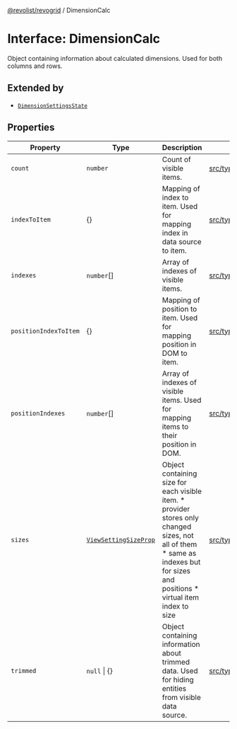 [@revolist/revogrid](README.md) / DimensionCalc

# Interface: DimensionCalc

Object containing information about calculated dimensions.
Used for both columns and rows.

## Extended by

- [`DimensionSettingsState`](Interface.DimensionSettingsState.md)

## Properties

| Property | Type | Description | Defined in |
| ------ | ------ | ------ | ------ |
| `count` | `number` | Count of visible items. | [src/types/interfaces.ts:594](https://github.com/revolist/revogrid/blob/ff1c29109648eb0543e674392be7b9af90d92acc/src/types/interfaces.ts#L594) |
| `indexToItem` | \{\} | Mapping of index to item. Used for mapping index in data source to item. | [src/types/interfaces.ts:617](https://github.com/revolist/revogrid/blob/ff1c29109648eb0543e674392be7b9af90d92acc/src/types/interfaces.ts#L617) |
| `indexes` | `number`[] | Array of indexes of visible items. | [src/types/interfaces.ts:589](https://github.com/revolist/revogrid/blob/ff1c29109648eb0543e674392be7b9af90d92acc/src/types/interfaces.ts#L589) |
| `positionIndexToItem` | \{\} | Mapping of position to item. Used for mapping position in DOM to item. | [src/types/interfaces.ts:606](https://github.com/revolist/revogrid/blob/ff1c29109648eb0543e674392be7b9af90d92acc/src/types/interfaces.ts#L606) |
| `positionIndexes` | `number`[] | Array of indexes of visible items. Used for mapping items to their position in DOM. | [src/types/interfaces.ts:600](https://github.com/revolist/revogrid/blob/ff1c29109648eb0543e674392be7b9af90d92acc/src/types/interfaces.ts#L600) |
| `sizes` | [`ViewSettingSizeProp`](TypeAlias.ViewSettingSizeProp.md) | Object containing size for each visible item. * provider stores only changed sizes, not all of them * same as indexes but for sizes and positions * virtual item index to size | [src/types/interfaces.ts:636](https://github.com/revolist/revogrid/blob/ff1c29109648eb0543e674392be7b9af90d92acc/src/types/interfaces.ts#L636) |
| `trimmed` | `null` \| \{\} | Object containing information about trimmed data. Used for hiding entities from visible data source. | [src/types/interfaces.ts:628](https://github.com/revolist/revogrid/blob/ff1c29109648eb0543e674392be7b9af90d92acc/src/types/interfaces.ts#L628) |
